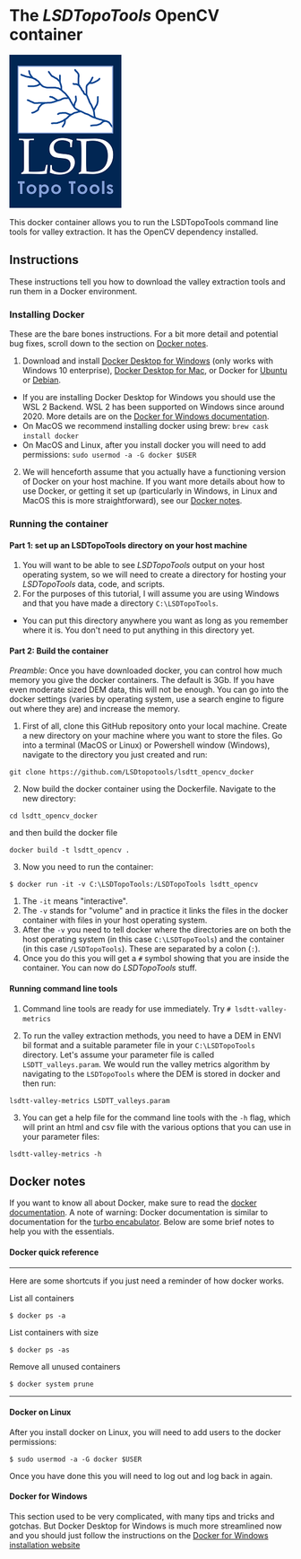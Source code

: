 # The *LSDTopoTools* OpenCV container

![](https://raw.githubusercontent.com/LSDtopotools/lsdtt_viz_docker/master/images/LSD-logo.png)

This docker container allows you to run the LSDTopoTools command line tools for valley extraction. It has the OpenCV dependency installed.

## Instructions

These instructions tell you how to download the valley extraction tools and run them in a Docker environment.

### Installing Docker

These are the bare bones instructions. For a bit more detail and potential bug fixes, scroll down to the section on [Docker notes](#docker-notes).

1. Download and install [Docker Desktop for Windows](https://hub.docker.com/editions/community/docker-ce-desktop-windows) (only works with Windows 10 enterprise), [Docker Desktop for Mac](https://hub.docker.com/editions/community/docker-ce-desktop-mac), or Docker for [Ubuntu](https://hub.docker.com/editions/community/docker-ce-server-ubuntu) or [Debian](https://hub.docker.com/editions/community/docker-ce-server-debian).
  * If you are installing Docker Desktop for Windows you should use the WSL 2 Backend. WSL 2 has been supported on Windows since around 2020. More details are on the [Docker for Windows documentation](https://docs.docker.com/desktop/windows/install/). 
  * On MacOS we recommend installing docker using brew: `brew cask install docker`
  * On MacOS and Linux, after you install docker you will need to add permissions: `sudo usermod -a -G docker $USER`
2. We will henceforth assume that you actually have a functioning version of Docker on your host machine. If you want more details about how to use Docker, or getting it set up (particularly in Windows, in Linux and MacOS this is more straightforward), see our [Docker notes](#docker-notes).

### Running the container

#### Part 1: set up an LSDTopoTools directory on your host machine

1. You will want to be able to see *LSDTopoTools* output on your host operating system, so we will need to create a directory for hosting your *LSDTopoTools* data, code, and scripts.
2. For the purposes of this tutorial, I will assume you are using Windows and that you have made a directory `C:\LSDTopoTools`.
  * You can put this directory anywhere you want as long as you remember where it is. You don't need to put anything in this directory yet.

#### Part 2: Build the container 

_Preamble_: Once you have downloaded docker, you can control how much memory you give the docker containers. The default is 3Gb. If you have even moderate sized DEM data, this will not be enough. You can go into the docker settings (varies by operating system, use a search engine to figure out where they are) and increase the memory.

1. First of all, clone this GitHub repository onto your local machine. Create a new directory on your machine where you want to store the files. Go into a terminal (MacOS or Linux) or Powershell window (Windows), navigate to the directory you just created and run:
```console
git clone https://github.com/LSDtopotools/lsdtt_opencv_docker
```
2. Now build the docker container using the Dockerfile. Navigate to the new directory:
```console
cd lsdtt_opencv_docker
```
and then build the docker file
```console
docker build -t lsdtt_opencv .
```
3. Now you need to run the container:
```console
$ docker run -it -v C:\LSDTopoTools:/LSDTopoTools lsdtt_opencv
```
  1. The `-it` means "interactive".
  2. The `-v` stands for "volume" and in practice it links the files in the docker container with files in your host operating system.
  3. After the `-v` you need to tell docker where the directories are on both the host operating system (in this case `C:\LSDTopoTools`) and the container (in this case `/LSDTopoTools`). These are separated by a colon (`:`).
3. Once you do this you will get a `#` symbol showing that you are inside the container. You can now do *LSDTopoTools* stuff.


#### Running command line tools

1. Command line tools are ready for use immediately. Try `# lsdtt-valley-metrics`

2. To run the valley extraction methods, you need to have a DEM in ENVI bil format and a suitable parameter file in your `C:\LSDTopoTools` directory. Let's assume your parameter file is called `LSDTT_valleys.param`. We would run the valley metrics algorithm by navigating to the `LSDTopoTools` where the DEM is stored in docker and then run:

```console
lsdtt-valley-metrics LSDTT_valleys.param
```

3. You can get a help file for the command line tools with the `-h` flag, which will print an html and csv file with the various options that you can use in your parameter files:

```console
lsdtt-valley-metrics -h
```


## Docker notes

If you want to know all about Docker, make sure to read the [docker documentation](https://docs.docker.com/). A note of warning: Docker documentation is similar to documentation for the [turbo encabulator](https://www.youtube.com/watch?v=rLDgQg6bq7o). Below are some brief notes to help you with the essentials.

#### Docker quick reference
***
Here are some shortcuts if you just need a reminder of how docker works.

List all containers
```console
$ docker ps -a
```

List containers with size
```console
$ docker ps -as
```

Remove all unused containers
```console
$ docker system prune
```
***

#### Docker on Linux

After you install docker on Linux, you will need to add users to the docker permissions:

```console
$ sudo usermod -a -G docker $USER
```

Once you have done this you will need to log out and log back in again.

#### Docker for Windows

This section used to be very complicated, with many tips and tricks and gotchas. But Docker Desktop for Windows is much more streamlined now and you should just follow the instructions on the [Docker for Windows installation website](https://docs.docker.com/desktop/windows/install/)

